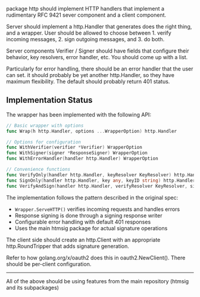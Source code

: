 package http should implement HTTP handlers that implement a rudimentary RFC 9421 sever component and a client component.

Server should implement a http.Handler that generates does the right thing, and a wrapper.
User should be allowed to choose between 1. verify incoming messages, 2. sign outgoing messages, and 3. do both.

Server components Verifier / Signer should have fields that configure their behavior, key resolvers, error handler, etc. You  should come up with a list.

Particularly for error handling, there should be an error handler that the user can set. it should probably be yet another http.Handler, so they have maximum flexibility. The default should probably return 401 status.

## Implementation Status

The wrapper has been implemented with the following API:

```go
// Basic wrapper with options
func Wrap(h http.Handler, options ...WrapperOption) http.Handler

// Options for configuration
func WithVerifier(verifier *Verifier) WrapperOption
func WithSigner(signer *ResponseSigner) WrapperOption  
func WithErrorHandler(handler http.Handler) WrapperOption

// Convenience functions
func VerifyOnly(handler http.Handler, keyResolver KeyResolver) http.Handler
func SignOnly(handler http.Handler, key any, keyID string) http.Handler
func VerifyAndSign(handler http.Handler, verifyResolver KeyResolver, signKey any, signKeyID string) http.Handler
```

The implementation follows the pattern described in the original spec:
- `Wrapper.ServeHTTP()` verifies incoming requests and handles errors
- Response signing is done through a signing response writer  
- Configurable error handling with default 401 responses
- Uses the main htmsig package for actual signature operations

The client side should create an http.Client with an appropriate http.RoundTripper that adds signature generation.

Refer to how golang.org/x/oauth2 does this in oauth2.NewClient(). There should be per-client configuration.

---

All of the above should be using features from the main repository (htmsig and its subpackages)
